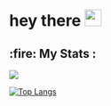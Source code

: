 <!-- 👋 Hi, I’m Jodex
- 👀 I’m interested in Programming
- 🌱 I’m currently learning Java, JS, C++, C# -->

  <img src="https://komarev.com/ghpvc/?username=Jodexx&style=flat-square&color=blue" alt=""/>
  <h1>
    hey there
    <img src="https://media.giphy.com/media/hvRJCLFzcasrR4ia7z/giphy.gif" width="30px"/>
  </h1>
  <h2>:fire: My Stats : </h2>
  <img src="http://github-readme-streak-stats.herokuapp.com?user=Jodexx&theme=dark&background=000000"/>
  
[![Top Langs](https://github-readme-stats.vercel.app/api/top-langs/?username=Jodexx&layout=compact)](https://github.com/anuraghazra/github-readme-stats)

